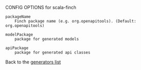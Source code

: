 CONFIG OPTIONS for scala-finch

    packageName
        Finch package name (e.g. org.openapitools). (Default: org.openapitools)

    modelPackage
        package for generated models

    apiPackage
        package for generated api classes

Back to the [generators list](README.md)
